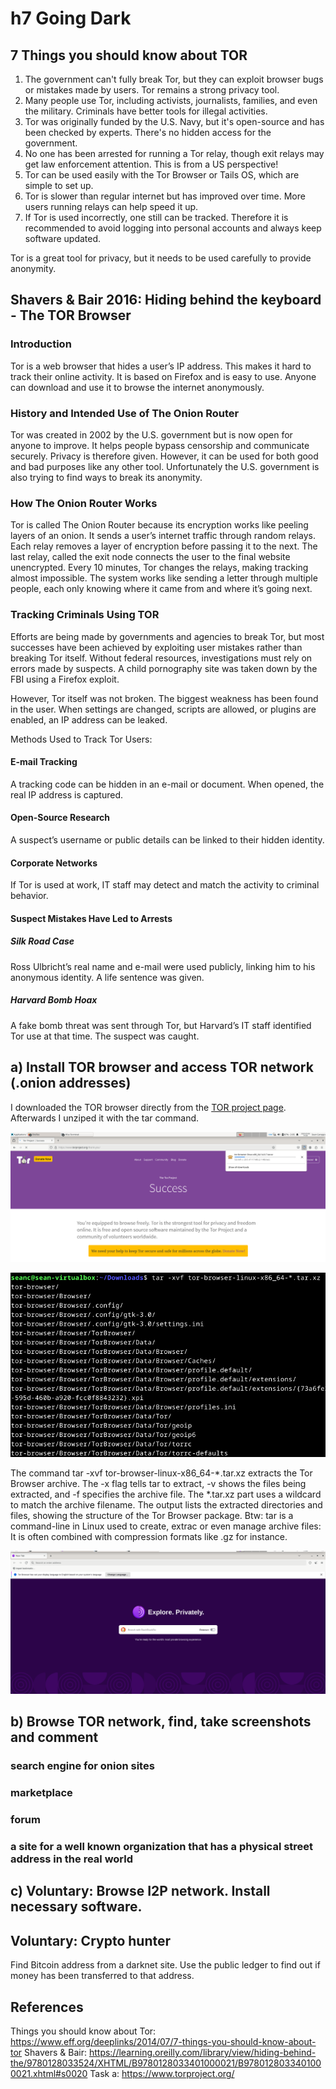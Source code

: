 # h7 Going Dark
## 7 Things you should know about TOR
1. The government can't fully break Tor, but they can exploit browser bugs or mistakes made by users. Tor remains a strong privacy tool.
2. Many people use Tor, including activists, journalists, families, and even the military. Criminals have better tools for illegal activities.
3. Tor was originally funded by the U.S. Navy, but it's open-source and has been checked by experts. There's no hidden access for the government.
4. No one has been arrested for running a Tor relay, though exit relays may get law enforcement attention. This is from a US perspective!
5. Tor can be used easily with the Tor Browser or Tails OS, which are simple to set up.
6. Tor is slower than regular internet but has improved over time. More users running relays can help speed it up.
7. If Tor is used incorrectly, one still can be tracked. Therefore it is recommended to avoid logging into personal accounts and always keep software updated.

Tor is a great tool for privacy, but it needs to be used carefully to provide anonymity.

## Shavers & Bair 2016: Hiding behind the keyboard - The TOR Browser
### Introduction
Tor is a web browser that hides a user’s IP address. This makes it hard to track their online activity. 
It is based on Firefox and is easy to use. Anyone can download and use it to browse the internet anonymously.

### History and Intended Use of The Onion Router
Tor was created in 2002 by the U.S. government but is now open for anyone to improve. It helps people bypass censorship and communicate securely. 
Privacy is therefore given. However, it can be used for both good and bad purposes like any other tool. Unfortunately the U.S. government is also trying to find ways to break its anonymity.

### How The Onion Router Works 
Tor is called The Onion Router because its encryption works like peeling layers of an onion. It sends a user’s internet traffic through random relays. 
Each relay removes a layer of encryption before passing it to the next. The last relay, called the exit node connects the user to the final website unencrypted.
Every 10 minutes, Tor changes the relays, making tracking almost impossible. The system works like sending a letter through multiple people, each only knowing where it came from and where it’s going next.

### Tracking Criminals Using TOR
Efforts are being made by governments and agencies to break Tor, but most successes have been achieved by exploiting user mistakes rather than breaking Tor itself. 
Without federal resources, investigations must rely on errors made by suspects. A child pornography site was taken down by the FBI using a Firefox exploit. 

However, Tor itself was not broken. The biggest weakness has been found in the user. 
When settings are changed, scripts are allowed, or plugins are enabled, an IP address can be leaked.

Methods Used to Track Tor Users:
#### E-mail Tracking 
A tracking code can be hidden in an e-mail or document. When opened, the real IP address is captured.

#### Open-Source Research 
A suspect’s username or public details can be linked to their hidden identity.

#### Corporate Networks 
If Tor is used at work, IT staff may detect and match the activity to criminal behavior.

#### Suspect Mistakes Have Led to Arrests
##### Silk Road Case
Ross Ulbricht’s real name and e-mail were used publicly, linking him to his anonymous identity. A life sentence was given.

##### Harvard Bomb Hoax 
A fake bomb threat was sent through Tor, but Harvard’s IT staff identified Tor use at that time. The suspect was caught.

## a) Install TOR browser and access TOR network (.onion addresses)
I downloaded the TOR browser directly from the [TOR project page](https://www.torproject.org/). Afterwards I unziped it with the tar command.

![Tor](screenshots/homework-07-a4.png)

![Tor](screenshots/homework-07-a5.png)

The command tar -xvf tor-browser-linux-x86_64-*.tar.xz extracts the Tor Browser archive. The -x flag tells tar to extract, -v shows the files being extracted, and -f specifies the archive file. The *.tar.xz part uses a wildcard to match the archive filename. The output lists the extracted directories and files, showing the structure of the Tor Browser package.
Btw: tar is a command-line  in Linux used to create, extrac or even  manage archive files: It is often combined with compression formats like .gz for instance.

![Tor](screenshots/homework-07-a6.png)

## b) Browse TOR network, find, take screenshots and comment
### search engine for onion sites
### marketplace
### forum
### a site for a well known organization that has a physical street address in the real world

## c) Voluntary: Browse I2P network. Install necessary software.

## Voluntary: Crypto hunter
Find Bitcoin address from a darknet site. Use the public ledger to find out if money has been transferred to that address.

## References
Things you should know about Tor: https://www.eff.org/deeplinks/2014/07/7-things-you-should-know-about-tor
Shavers & Bair: https://learning.oreilly.com/library/view/hiding-behind-the/9780128033524/XHTML/B9780128033401000021/B9780128033401000021.xhtml#s0020
Task a: https://www.torproject.org/
